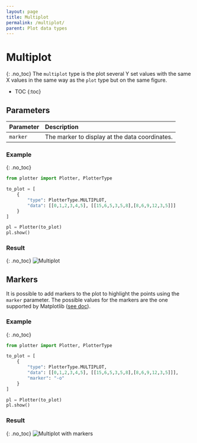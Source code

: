 ```yaml
---
layout: page
title: Multiplot
permalink: /multiplot/
parent: Plot data types
---
```

# Multiplot
{: .no_toc}
The `multiplot` type is the plot several Y set values with the same X values in
the same way as the `plot` type but on the same figure.

- TOC
{:toc}

## Parameters

| Parameter | Description                                    |
| :-----    | :------                                        |
| `marker`  | The marker to display at the data coordinates. |

### Example
{: .no_toc}
```python
from plotter import Plotter, PlotterType

to_plot = [
    {
        "type": PlotterType.MULTIPLOT,
        "data": [[0,1,2,3,4,5], [[15,6,5,3,5,8],[8,6,9,12,3,5]]]
    }
]

pl = Plotter(to_plot)
pl.show()
```

### Result
{: .no_toc}
![Multiplot](/img/multiplot.png)

## Markers
It is possible to add markers to the plot to highlight the points using the
`marker` parameter. The possible values for the markers are the one supported by
Matplotlib ([see doc](https://matplotlib.org/3.3.1/api/markers_api.html)).

### Example
{: .no_toc}
```python
from plotter import Plotter, PlotterType

to_plot = [
    {
        "type": PlotterType.MULTIPLOT,
        "data": [[0,1,2,3,4,5], [[15,6,5,3,5,8],[8,6,9,12,3,5]]],
        "marker": "-o"
    }
]

pl = Plotter(to_plot)
pl.show()
```

### Result
{: .no_toc}
![Multiplot with markers](/img/marked_multiplot.png)
